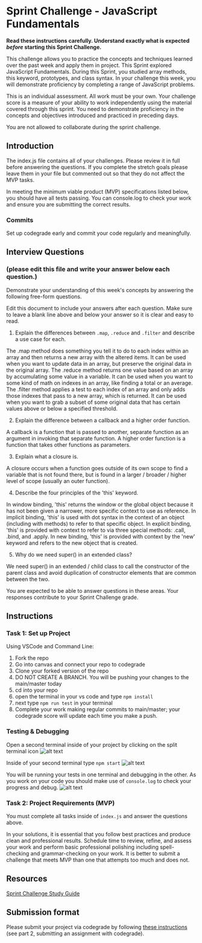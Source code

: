 # Sprint Challenge - JavaScript Fundamentals

**Read these instructions carefully. Understand exactly what is expected _before_ starting this Sprint Challenge.**

This challenge allows you to practice the concepts and techniques learned over the past week and apply them in project. This Sprint explored JavaScript Fundamentals. During this Sprint, you studied array methods, this keyword, prototypes, and class syntax. In your challenge this week, you will demonstrate proficiency by completing a range of JavaScript problems.

This is an individual assessment. All work must be your own. Your challenge score is a measure of your ability to work independently using the material covered through this sprint. You need to demonstrate proficiency in the concepts and objectives introduced and practiced in preceding days.

You are not allowed to collaborate during the sprint challenge. 

## Introduction

The index.js file contains all of your challenges. Please review it in full before answering the questions. If you complete the stretch goals please leave them in your file but commented out so that they do not affect the MVP tasks. 

In meeting the minimum viable product (MVP) specifications listed below, you should have all tests passing. You can console.log to check your work and ensure you are submitting the correct results. 

### Commits

Set up codegrade early and commit your code regularly and meaningfully. 

## Interview Questions
### (please edit this file and write your answer below each question.)

Demonstrate your understanding of this week's concepts by answering the following free-form questions.

Edit this document to include your answers after each question. Make sure to leave a blank line above and below your answer so it is clear and easy to read.

1. Explain the differences between `.map`, `.reduce` and `.filter` and describe a use case for each. 

The .map method does something you tell it to do to each index within an array and then returns a new array with the altered items.
It can be used when you want to update data in an array, but preserve the original data in the original array.
The .reduce method returns one value based on an array by accumulating some value in a variable.
It can be used when you want to some kind of math on indexes in an array, like finding a total or an average.
The .filter method applies a test to each index of an array and only adds those indexes that pass to a new array, which is returned.
It can be used when you want to grab a subset of some original data that has certain values above or below a specified threshold.

2. Explain the difference between a callback and a higher order function.

A callback is a function that is passed to another, separate function as an argument in invoking that separate function. A higher order function is a function that takes other functions as parameters.

3. Explain what a closure is.

A closure occurs when a function goes outside of its own scope to find a variable that is not found there, but is found in a larger / broader / higher level of scope (usually an outer function).

4. Describe the four principles of the 'this' keyword.

In window binding, 'this' returns the window or the global object because it has not been given a narrower, more specific context to use as reference.
In implicit binding, 'this' is used with dot syntax in the context of an object (including with methods) to refer to that specific object.
In explicit binding, 'this' is provided with context to refer to via three special methods: .call, .bind, and .apply.
In new binding, 'this' is provided with context by the 'new' keyword and refers to the new object that is created.

5. Why do we need super() in an extended class?

We need super() in an extended / child class to call the constructor of the parent class and avoid duplication of constructor elements that are common between the two.

You are expected to be able to answer questions in these areas. Your responses contribute to your Sprint Challenge grade. 

## Instructions

### Task 1: Set up Project

Using VSCode and Command Line:


1. Fork the repo
2. Go into canvas and connect your repo to codegrade
3. Clone your forked version of the repo
4. DO NOT CREATE A BRANCH. You will be pushing your changes to the main/master today
5. cd into your repo
6. open the terminal in your vs code and type `npm install`
7. next type `npm run test` in your terminal
8. Complete your work making regular commits to main/master; your codegrade score will update each time you make a push.


### Testing & Debugging

Open a second terminal inside of your project by clicking on the split terminal icon
![alt text](assets/split_terminal.png "Split Terminal")

Inside of your second terminal type `npm start` 
![alt text](assets/npm_start.png "type npm start")

You will be running your tests in one terminal and debugging in the other. As you work on your code you should make use of `console.log` to check your progress and debug.
![alt text](assets/tests_debug_terminal_final.png "your terminal should look like this")

### Task 2: Project Requirements (MVP)

You must complete all tasks inside of `index.js` and answer the questions above.

In your solutions, it is essential that you follow best practices and produce clean and professional results. Schedule time to review, refine, and assess your work and perform basic professional polishing including spell-checking and grammar-checking on your work. It is better to submit a challenge that meets MVP than one that attempts too much and does not.

## Resources
 
 [Sprint Challenge Study Guide](https://www.notion.so/bloomtech/Unit-1-Sprint-3-Study-Guide-033a9a00659a4ef98c12eb97e49a6110)

## Submission format

Please submit your project via codegrade by following [these instructions](https://bloomtech.notion.site/bloomtech/BloomTech-Git-Flow-Step-by-step-269f68ae3bf64eb689a8328715a179f9) (see part 2, submitting an assignment with codegrade).
